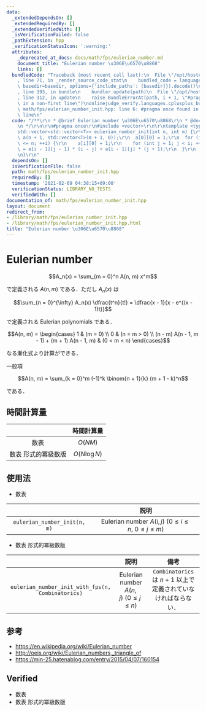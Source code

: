 ```yaml
---
data:
  _extendedDependsOn: []
  _extendedRequiredBy: []
  _extendedVerifiedWith: []
  _isVerificationFailed: false
  _pathExtension: hpp
  _verificationStatusIcon: ':warning:'
  attributes:
    _deprecated_at_docs: docs/math/fps/eulerian_number.md
    document_title: "Eulerian number \u306E\u6570\u8868"
    links: []
  bundledCode: "Traceback (most recent call last):\n  File \"/opt/hostedtoolcache/Python/3.9.1/x64/lib/python3.9/site-packages/onlinejudge_verify/documentation/build.py\"\
    , line 71, in _render_source_code_stat\n    bundled_code = language.bundle(stat.path,\
    \ basedir=basedir, options={'include_paths': [basedir]}).decode()\n  File \"/opt/hostedtoolcache/Python/3.9.1/x64/lib/python3.9/site-packages/onlinejudge_verify/languages/cplusplus.py\"\
    , line 193, in bundle\n    bundler.update(path)\n  File \"/opt/hostedtoolcache/Python/3.9.1/x64/lib/python3.9/site-packages/onlinejudge_verify/languages/cplusplus_bundle.py\"\
    , line 312, in update\n    raise BundleErrorAt(path, i + 1, \"#pragma once found\
    \ in a non-first line\")\nonlinejudge_verify.languages.cplusplus_bundle.BundleErrorAt:\
    \ math/fps/eulerian_number_init.hpp: line 6: #pragma once found in a non-first\
    \ line\n"
  code: "/**\r\n * @brief Eulerian number \u306E\u6570\u8868\r\n * @docs docs/math/fps/eulerian_number.md\r\
    \n */\r\n\r\n#pragma once\r\n#include <vector>\r\n\r\ntemplate <typename T>\r\n\
    std::vector<std::vector<T>> eulerian_number_init(int n, int m) {\r\n  std::vector<std::vector<T>>\
    \ a(n + 1, std::vector<T>(m + 1, 0));\r\n  a[0][0] = 1;\r\n  for (int i = 1; i\
    \ <= n; ++i) {\r\n    a[i][0] = 1;\r\n    for (int j = 1; j < i; ++j) a[i][j]\
    \ = a[i - 1][j - 1] * (i - j) + a[i - 1][j] * (j + 1);\r\n  }\r\n  return a;\r\
    \n}\r\n"
  dependsOn: []
  isVerificationFile: false
  path: math/fps/eulerian_number_init.hpp
  requiredBy: []
  timestamp: '2021-02-09 04:38:15+09:00'
  verificationStatus: LIBRARY_NO_TESTS
  verifiedWith: []
documentation_of: math/fps/eulerian_number_init.hpp
layout: document
redirect_from:
- /library/math/fps/eulerian_number_init.hpp
- /library/math/fps/eulerian_number_init.hpp.html
title: "Eulerian number \u306E\u6570\u8868"
---
```

# Eulerian number

$$A_n(x) = \sum_{m = 0}^n A(n, m) x^m$$

で定義される $A(n, m)$ である．ただし $A_n(x)$ は

$$\sum_{n = 0}^{\infty} A_n(x) \dfrac{t^n}{t!} = \dfrac{x - 1}{x - e^{(x - 1)t}}$$

で定義される Eulerian polynomials である．

$$A(n, m) = \begin{cases} 1 & (m = 0) \\ 0 & (n = m > 0) \\ (n - m) A(n - 1, m - 1) + (m + 1) A(n - 1, m) & (0 < m < n) \end{cases}$$

なる漸化式より計算ができる．

一般項

$$A(n, m) = \sum_{k = 0}^m (-1)^k \binom{n + 1}{k} (m + 1 - k)^n$$

である．


## 時間計算量

||時間計算量|
|:--:|:--:|
|数表|$O(NM)$|
|数表 形式的冪級数版|$O(N\log{N})$|


## 使用法

- 数表

||説明|
|:--:|:--:|
|`eulerian_number_init(n, m)`|Eulerian number $A(i, j) \ (0 \leq i \leq n,\ 0 \leq j \leq m)$|

- 数表 形式的冪級数版

||説明|備考|
|:--:|:--:|:--:|
|`eulerian_number_init_with_fps(n, Combinatorics)`|Eulerian number $A(n, j) \ (0 \leq j \leq n)$|`Combinatorics` は $n + 1$ 以上で定義されていなければならない．|


## 参考

- https://en.wikipedia.org/wiki/Eulerian_number
- http://oeis.org/wiki/Eulerian_numbers,_triangle_of
- https://min-25.hatenablog.com/entry/2015/04/07/160154


## Verified

- 数表
- 数表 形式的冪級数版
